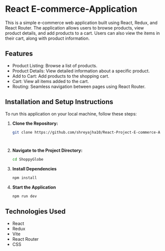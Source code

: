 # React E-commerce-Application
 This is a simple e-commerce web application built using React, Redux, and React Router. The application allows users to browse products, view product details, and add products to a cart. Users can also view the items in their cart, along with product information.


## Features
- Product Listing: Browse a list of products.
- Product Details: View detailed information about a specific product.
- Add to Cart: Add products to the shopping cart.
- Cart: View all items added to the cart.
- Routing: Seamless navigation between pages using React Router.

## Installation and Setup Instructions

To run this application on your local machine, follow these steps:

1. **Clone the Repository:**
   ```bash
   git clone https://github.com/shreyajha10/React-Project-E-commerce-Application

 
2. **Navigate to the Project Directory:**
   ```bash
   cd ShoppyGlobe


3. **Install Dependencies**
   ```bash
   npm install


4. **Start the Application**
   ```bash
   npm run dev


 ## Technologies Used
- React
- Redux
- Vite
- React Router
- CSS
